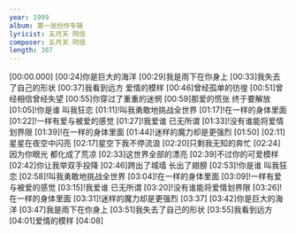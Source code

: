 ```yaml
---
year: 1999
album: 第一张创作专辑
lyricist: 五月天 阿信
composer: 五月天 阿信
length: 307
---
```

[00:00.000]
[00:24]你是巨大的海洋
[00:29]我是雨下在你身上
[00:33]我失去了自己的形状
[00:37]我看到远方 爱情的模样
[00:46]曾经孤单的彷徨
[00:51]曾经相信曾经失望
[00:55]你穿过了重重的迷惘
[00:59]那爱的慌张 终于要解放
[01:05]!你是谁 叫我狂恋
[01:11]!叫我勇敢地挑战全世界
[01:17]!在一样的身体里面
[01:22]!一样有爱与被爱的感觉
[01:27]!我爱谁 已无所谓
[01:33]!没有谁能将爱情划界限
[01:39]!在一样的身体里面
[01:44]!迷样的魔力却是更强烈
[01:50]
[02:11]星星在夜空中闪亮
[02:17]星空下我不停流浪
[02:20]只剩我无知的奔忙
[02:24]因为你眼光 都化成了荒凉
[02:33]这世界全部的漂亮
[02:39]不过你的可爱模样
[02:42]你让我举双手投降
[02:46]跨出了城墙 长出了翅膀
[02:53]!你是谁 叫我狂恋
[02:58]!叫我勇敢地挑战全世界
[03:04]!在一样的身体里面
[03:09]!一样有爱与被爱的感觉
[03:15]!我爱谁 已无所谓
[03:20]!没有谁能将爱情划界限
[03:26]!在一样的身体里面
[03:31]!迷样的魔力却是更强烈
[03:37]
[03:42]你是巨大的海洋
[03:47]我是雨下在你身上
[03:51]我失去了自己的形状
[03:55]我看到远方
[04:01]爱情的模样
[04:08]
